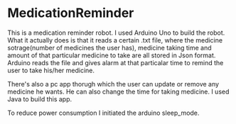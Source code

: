 # MedicationReminder

This is a medication reminder robot. I used Arduino Uno to build the robot. What it actually does is that it reads a certain .txt file,
where the medicine sotrage(number of medicines the user has), medicine taking time and amount of that particular medicine to take are all
stored in Json format.
Arduino reads the file and gives alarm at that particalar time to remind the user to take his/her medicine.

There's also a pc app thorugh which  the user can update or remove any medicine he wants. He can also change the time for taking medicine.
I used Java to build this app.

To reduce power consumption I initiated the arduino sleep_mode.
